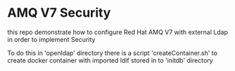 # AMQ V7 Security

this repo demonstrate how to configure Red Hat AMQ V7 with external Ldap in order to implement Security

To do this in 'openldap' directory there is a script 'createContainer.sh' to create docker container with imported ldif stored in to 'initdb' directory